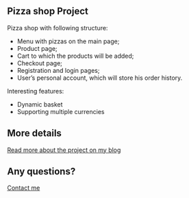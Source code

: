 
## Pizza shop Project

Pizza shop with following structure:

- Menu with pizzas on the main page;
- Product page;
- Cart to which the products will be added;
- Checkout page;
- Registration and login pages;
- User’s personal account, which will store his order history.

Interesting features:

-  Dynamic basket
-  Supporting multiple currencies

## More details

[Read more about the project on my blog](https://andreyblog.com/creation-of-a-pizza-shop-on-laravel-8-inertia/)

## Any questions?

[Contact me](https://andreyblog.com/contact/)
